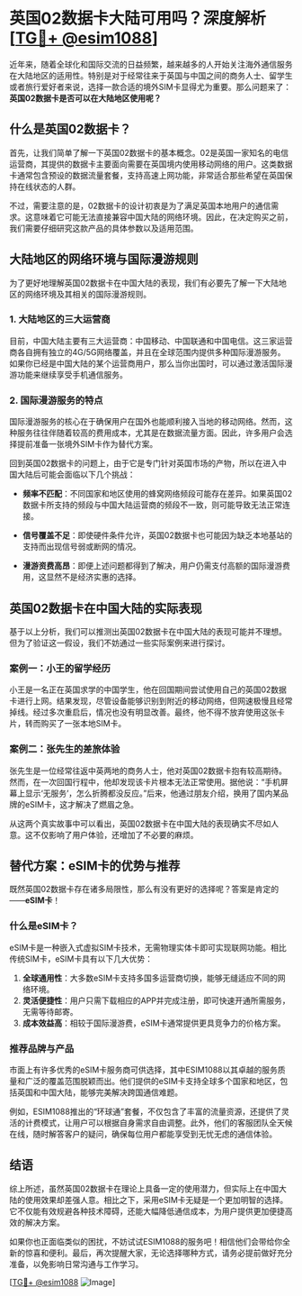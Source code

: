 # 英国02数据卡大陆可用吗？深度解析[[TG💪+ @esim1088](https://t.me/s/esim1088)]

近年来，随着全球化和国际交流的日益频繁，越来越多的人开始关注海外通信服务在大陆地区的适用性。特别是对于经常往来于英国与中国之间的商务人士、留学生或者旅行爱好者来说，选择一款合适的境外SIM卡显得尤为重要。那么问题来了：**英国02数据卡是否可以在大陆地区使用呢？**

## 什么是英国02数据卡？

首先，让我们简单了解一下英国02数据卡的基本概念。02是英国一家知名的电信运营商，其提供的数据卡主要面向需要在英国境内使用移动网络的用户。这类数据卡通常包含预设的数据流量套餐，支持高速上网功能，非常适合那些希望在英国保持在线状态的人群。

不过，需要注意的是，02数据卡的设计初衷是为了满足英国本地用户的通信需求。这意味着它可能无法直接兼容中国大陆的网络环境。因此，在决定购买之前，我们需要仔细研究这款产品的具体参数以及适用范围。

## 大陆地区的网络环境与国际漫游规则

为了更好地理解英国02数据卡在中国大陆的表现，我们有必要先了解一下大陆地区的网络环境及其相关的国际漫游规则。

### 1. 大陆地区的三大运营商
目前，中国大陆主要有三大运营商：中国移动、中国联通和中国电信。这三家运营商各自拥有独立的4G/5G网络覆盖，并且在全球范围内提供多种国际漫游服务。如果你已经是中国大陆的某个运营商用户，那么当你出国时，可以通过激活国际漫游功能来继续享受手机通信服务。

### 2. 国际漫游服务的特点
国际漫游服务的核心在于确保用户在国外也能顺利接入当地的移动网络。然而，这种服务往往伴随着较高的费用成本，尤其是在数据流量方面。因此，许多用户会选择提前准备一张境外SIM卡作为替代方案。

回到英国02数据卡的问题上，由于它是专门针对英国市场的产物，所以在进入中国大陆后可能会面临以下几个挑战：

- **频率不匹配**：不同国家和地区使用的蜂窝网络频段可能存在差异。如果英国02数据卡所支持的频段与中国大陆运营商的频段不一致，则可能导致无法正常连接。
  
- **信号覆盖不足**：即使硬件条件允许，英国02数据卡也可能因为缺乏本地基站的支持而出现信号弱或断网的情况。

- **漫游资费高昂**：即便上述问题都得到了解决，用户仍需支付高额的国际漫游费用，这显然不是经济实惠的选择。

## 英国02数据卡在中国大陆的实际表现

基于以上分析，我们可以推测出英国02数据卡在中国大陆的表现可能并不理想。但为了验证这一假设，我们不妨通过一些实际案例来进行探讨。

### 案例一：小王的留学经历
小王是一名正在英国求学的中国学生，他在回国期间尝试使用自己的英国02数据卡进行上网。结果发现，尽管设备能够识别到附近的移动网络，但网速极慢且经常掉线。经过多次重启后，情况也没有明显改善。最终，他不得不放弃使用这张卡片，转而购买了一张本地SIM卡。

### 案例二：张先生的差旅体验
张先生是一位经常往返中英两地的商务人士，他对英国02数据卡抱有较高期待。然而，在一次回国行程中，他却发现该卡片根本无法正常使用。据他说：“手机屏幕上显示‘无服务’，怎么折腾都没反应。”后来，他通过朋友介绍，换用了国内某品牌的eSIM卡，这才解决了燃眉之急。

从这两个真实故事中可以看出，英国02数据卡在中国大陆的表现确实不尽如人意。这不仅影响了用户体验，还增加了不必要的麻烦。

## 替代方案：eSIM卡的优势与推荐

既然英国02数据卡存在诸多局限性，那么有没有更好的选择呢？答案是肯定的——**eSIM卡**！

### 什么是eSIM卡？
eSIM卡是一种嵌入式虚拟SIM卡技术，无需物理实体卡即可实现联网功能。相比传统SIM卡，eSIM卡具有以下几大优势：

1. **全球通用性**：大多数eSIM卡支持多国多运营商切换，能够无缝适应不同的网络环境。
2. **灵活便捷性**：用户只需下载相应的APP并完成注册，即可快速开通所需服务，无需等待邮寄。
3. **成本效益高**：相较于国际漫游费，eSIM卡通常提供更具竞争力的价格方案。

### 推荐品牌与产品
市面上有许多优秀的eSIM卡服务商可供选择，其中ESIM1088以其卓越的服务质量和广泛的覆盖范围脱颖而出。他们提供的eSIM卡支持全球多个国家和地区，包括英国和中国大陆，能够完美解决跨国通信难题。

例如，ESIM1088推出的“环球通”套餐，不仅包含了丰富的流量资源，还提供了灵活的计费模式，让用户可以根据自身需求自由调整。此外，他们的客服团队全天候在线，随时解答客户的疑问，确保每位用户都能享受到无忧无虑的通信体验。

## 结语

综上所述，虽然英国02数据卡在理论上具备一定的使用潜力，但实际上在中国大陆的使用效果却差强人意。相比之下，采用eSIM卡无疑是一个更加明智的选择。它不仅能有效规避各种技术障碍，还能大幅降低通信成本，为用户提供更加便捷高效的解决方案。

如果你也正面临类似的困扰，不妨试试ESIM1088的服务吧！相信他们会带给你全新的惊喜和便利。最后，再次提醒大家，无论选择哪种方式，请务必提前做好充分准备，以免影响日常沟通与工作学习。

[[TG💪+ @esim1088](https://t.me/s/esim1088) ![Image](https://i.postimg.cc/4NQfJmqS/Snipaste-2025-05-13-00-14-12.png)]